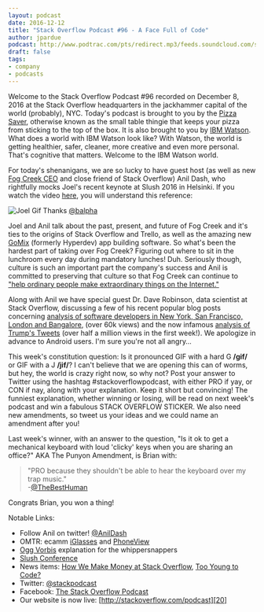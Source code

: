 ```yaml
---
layout: podcast
date: 2016-12-12
title: "Stack Overflow Podcast #96 - A Face Full of Code"
author: jpardue
podcast: http://www.podtrac.com/pts/redirect.mp3/feeds.soundcloud.com/stream/297574056-stack-exchange-stack-overflow-podcast-96-a-face-full-of-code.mp3
draft: false
tags:
- company
- podcasts
---
```


Welcome to the Stack Overflow Podcast #96 recorded on December 8, 2016 at the Stack Overflow headquarters in the jackhammer capital of the world (probably), NYC. Today's podcast is brought to you by the [Pizza Saver][1], otherwise known as the small table thingie that keeps your pizza from sticking to the top of the box. It is also brought to you by [IBM Watson][2]. What does a world with IBM Watson look like? With Watson, the world is getting healthier, safer, cleaner, more creative and even more personal. That's cognitive that matters. Welcome to the IBM Watson world.

For today's shenanigans, we are so lucky to have guest host (as well as new [Fog Creek CEO][3] and close friend of Stack Overflow) Anil Dash, who rightfully mocks Joel's recent keynote at Slush 2016 in Helsinki. If you watch the video [here][4], you will understand this reference:

![Joel Gif](https://i.stack.imgur.com/29hah.gif)
Thanks [@balpha][5]

Joel and Anil talk about the past, present, and future of Fog Creek and it's ties to the origins of Stack Overflow and Trello, as well as the amazing new [GoMix][6] (formerly Hyperdev) app building software. So what's been the hardest part of taking over Fog Creek? Figuring out where to sit in the lunchroom every day during mandatory lunches! Duh. Seriously though, culture is such an important part the company's success and Anil is committed to preserving that culture so that Fog Creek can continue to ["help ordinary people make extraordinary things on the Internet."][7]

Along with Anil we have special guest Dr. Dave Robinson, data scientist at Stack Overflow, discussing a few of his recent popular blog posts concerning [analysis of software developers in New York, San Francisco, London and Bangalore][8], (over 60k views) and the now infamous [analysis of Trump's Tweets][9] (over half a million views in the first week!). We apologize in advance to Android users. I'm sure you're not all angry…

This week's constitution question: Is it pronounced GIF with a hard G **/ɡif/** or GIF with a J **/jif/**? I can't believe that we are opening this can of worms, but hey, the world is crazy right now, so why not? Post your answer to Twitter using the hashtag #stackoverflowpodcast, with either PRO if yay, or CON if nay, along with your explanation. Keep it short but convincing! The funniest explanation, whether winning or losing, will be read on next week's podcast and win a fabulous STACK OVERFLOW STICKER. We also need new amendments, so tweet us your ideas and we could name an amendment after you!

Last week's winner, with an answer to the question, "Is it ok to get a mechanical keyboard with loud 'clicky' keys when you are sharing an office?" AKA The Punyon Amendment, is Brian with:

>"PRO because they shouldn't be able to hear the keyboard over my trap music."   
>-[@TheBestHuman][10]

Congrats Brian, you won a thing!

Notable Links:

 - Follow Anil on twitter! [@AnilDash][11]
 - OMTR: ecamm [iGlasses][12] and [PhoneView][13]
 - [Ogg Vorbis][14] explanation for the whippersnappers
 - [Slush Conference][15]
 - News items: [How We Make Money at Stack Overflow][16], [Too Young to Code?][17]
 - Twitter: [@stackpodcast][18]
 - Facebook: [The Stack Overflow Podcast][19]
 - Our website is now live: [http://stackoverflow.com/podcast][20]

[1]: https://en.wikipedia.org/wiki/Pizza_saver
[2]: https://www.ibm.com/cognitive/
[3]: https://www.joelonsoftware.com/2016/12/06/anil-dash-is-the-new-ceo-of-fog-creek-software/
[4]: https://www.youtube.com/watch?v=AGyIbZotKlk
[5]: https://twitter.com/balpha/status/807295966051237888
[6]: http://www.fogcreek.com/
[7]: https://medium.com/gomix/introducing-gomix-aec205c421cb#.iav3hd7fk
[8]: http://varianceexplained.org/r/developers-cities/
[9]: http://varianceexplained.org/r/trump-tweets/
[10]: https://twitter.com/TheBestHuman/status/801442574263271424
[11]: https://twitter.com/anildash
[12]: http://www.ecamm.com/mac/iglasses/
[13]: http://www.ecamm.com/mac/phoneview/
[14]: https://en.wikipedia.org/wiki/Vorbis
[15]: http://www.slush.org/
[16]: https://stackoverflow.blog/2016/11/How-We-Make-Money-at-Stack-Overflow-2016-Edition/
[17]: http://nypost.com/2016/10/23/todays-kids-are-getting-ahead-by-learning-how-to-code-apps/
[18]: https://twitter.com/stackpodcast
[19]: https://www.facebook.com/stackoverflowpodcast/
[20]: http://stackoverflow.com/podcast
